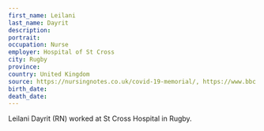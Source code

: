 ```yaml
---
first_name: Leilani
last_name: Dayrit
description: 
portrait: 
occupation: Nurse
employer: Hospital of St Cross
city: Rugby
province: 
country: United Kingdom
source: https://nursingnotes.co.uk/covid-19-memorial/, https://www.bbc.com/news/uk-england-coventry-warwickshire-52244854
birth_date: 
death_date: 
---
```


Leilani Dayrit (RN) worked at St Cross Hospital in Rugby.
